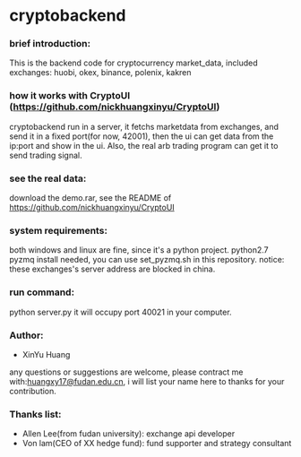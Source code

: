 # cryptobackend

### brief introduction:
This is the backend code for cryptocurrency market_data, included exchanges: huobi, okex, binance, polenix, kakren

### how it works with CryptoUI (https://github.com/nickhuangxinyu/CryptoUI)
cryptobackend run in a server, it fetchs marketdata from exchanges, and send it in a fixed port(for now, 42001), then the ui can get
data from the ip:port and show in the ui. Also, the real arb trading program can get it to send trading signal.

### see the real data:
download the demo.rar, see the README of https://github.com/nickhuangxinyu/CryptoUI

### system requirements:
both windows and linux are fine, since it's a python project.
python2.7
pyzmq install needed, you can use set_pyzmq.sh in this repository.
notice: these exchanges's server address are blocked in china.

### run command:
python server.py
it will occupy port 40021 in your computer.

### Author:
* XinYu Huang

any questions or suggestions are welcome, please contract me with:huangxy17@fudan.edu.cn, i will list your name here to thanks for
your contribution.

### Thanks list:

* Allen Lee(from fudan university): exchange api developer
* Von lam(CEO of XX hedge fund): fund supporter and strategy consultant
